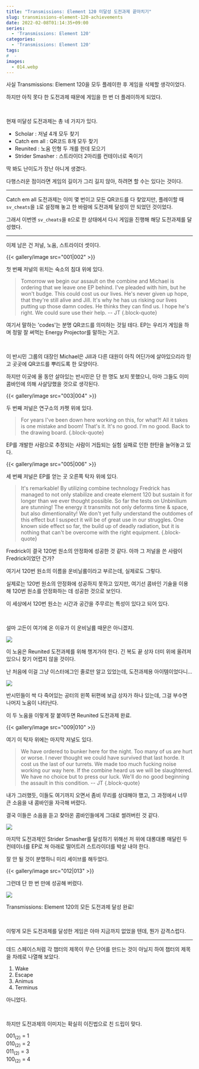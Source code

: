 ```yaml
---
title: "Transmissions: Element 120 미달성 도전과제 끝마치기"
slug: transmissions-element-120-achievements
date: 2022-02-08T01:14:35+09:00
series:
  - 'Transmissions: Element 120'
categories:
  - 'Transmissions: Element 120'
tags:
#  - 
images:
  - 014.webp
---
```


사실 Transmissions: Element 120을 모두 플레이한 후 게임을 삭제할 생각이었다.

하지만 아직 못다 한 도전과제 때문에 게임을 한 번 더 플레이하게 되었다.

&nbsp;

현재 미달성 도전과제는 총 네 가지가 있다.

* Scholar : 저널 4개 모두 찾기
* Catch em all : QR코드 8개 모두 찾기
* Reunited : 노움 인형 두 개를 한데 모으기
* Strider Smasher : 스트라이더 2마리를 컨테이너로 죽이기

딱 봐도 난이도가 장난 아니게 생겼다.

다행스러운 점이라면 게임의 길이가 그리 길지 않아, 하려면 할 수는 있다는 것이다.

***

Catch em all 도전과제는 이미 몇 번이고 모든 QR코드를 다 찾았지만, 플레이할 때 `sv_cheats`을 `1`로 설정해 놓고 한 바람에 도전과제 달성이 안 되었던 것이었다.

그래서 이번엔 `sv_cheats`을 `0`으로 한 상태에서 다시 게임을 진행해 해당 도전과제를 달성했다.

***

이제 남은 건 저널, 노움, 스트라이더 셋이다.

{{< gallery/image src="001|002" >}}

첫 번째 저널의 위치는 숙소의 침대 위에 있다.

> Tomorrow we begin our assault on the combine and Michael is ordering that we leave one EP behind. I've pleaded with him, but he won't budge.
> This could cost us our lives. He's never given up hope, that they're still alive and Jill. It's why he has us risking our lives putting up those damn codes.
> He thinks they can find us. I hope he's right. We could sure use their help.
> -- JT
{.block-quote}

여기서 말하는 'codes'는 분명 QR코드를 의미하는 것일 테다. EP는 우리가 게임을 하며 정말 잘 써먹는 Energy Projector를 말하는 거고.

&nbsp;

이 반시민 그룹의 대장인 Michael은 Jill과 다른 대원이 아직 어딘가에 살아있으리라 믿고 곳곳에 QR코드를 뿌리도록 한 모양이다.

하지만 이곳에 올 동안 살아있는 반시민은 단 한 명도 보지 못했으니, 아마 그들도 이미 콤바인에 의해 사살당했을 것으로 생각된다.

{{< gallery/image src="003|004" >}}

두 번째 저널은 연구소의 카펫 위에 있다.

> For years I've been down here working on this, for what?! All it takes is one mistake and boom! That's it. It's no good. I'm no good.
> Back to the drawing board.
{.block-quote}

EP를 개발한 사람으로 추정되는 사람이 거듭되는 실험 실패로 인한 한탄을 늘어놓고 있다.

{{< gallery/image src="005|006" >}}

세 번째 저널은 EP를 얻는 곳 오른쪽 탁자 위에 있다.

> It's remarkable! By utilizing combine technology Fredrick has managed to not only stabilize and create element 120 but sustain it for longer than we ever thought possible. So far the tests on Unbinilium are stunning!
> The energy it transmits not only deforms time & space, but also dimentionality! We don't yet fully understand the outdomes of this effect but I suspect it will be of great use in our struggles.
> One known side effect so far, the build up of deadly radiation, but it is nothing that can't be overcome with the right equipment.
{.block-quote}

Fredrick이 결국 120번 원소의 안정화에 성공한 것 같다. 아까 그 저널을 쓴 사람이 Fredrick이었던 건가?

여기서 120번 원소의 이름을 운비닐륨이라고 부르는데, 실제로도 그렇다.

실제로는 120번 원소의 안정화에 성공하지 못하고 있지만, 여기선 콤바인 기술을 이용해 120번 원소를 안정화하는 데 성공한 것으로 보인다.

이 세상에서 120번 원소는 시간과 공간을 주무르는 특성이 있다고 되어 있다.

&nbsp;

설마 고든이 여기에 온 이유가 이 운비닐륨 때문은 아니겠지.

![](007.webp)

이 노움은 Reunited 도전과제를 위해 챙겨가야 한다. 긴 복도 끝 상자 더미 위에 올려져 있으니 찾기 어렵지 않을 것이다.

난 처음에 이걸 그냥 이스터에그인 줄로만 알고 있었는데, 도전과제용 아이템이었다니...

![](008.webp)

반시민들이 싹 다 죽어있는 공터의 왼쪽 뒤편에 보급 상자가 하나 있는데, 그걸 부수면 나머지 노움이 나타난다.

이 두 노움을 이렇게 잘 붙여두면 Reunited 도전과제 완료.

{{< gallery/image src="009|010" >}}

여기 이 탁자 위에는 마지막 저널도 있다.

> We have ordered to bunker here for the night. Too many of us are hurt or worse. I never thought we could have survived that last horde. It cost us the last of our turrets.
> We made too much fucking noise working our way here. If the combine heard us we will be slaughtered. We have no choice but to press our luck.
> We'll do no good beginning the assault in this condition.
> -- JT
{.block-quote}

내가 그러했듯, 이들도 여기까지 오면서 좀비 무리를 상대해야 했고, 그 과정에서 너무 큰 소음을 내 콤바인을 자극해 버렸다.

결국 이들은 소음을 듣고 찾아온 콤바인들에게 그대로 썰려버린 것 같다.

![](011.webp)

마지막 도전과제인 Strider Smasher를 달성하기 위해선 저 위에 대롱대롱 매달린 두 컨테이너를 EP로 쳐 아래로 떨어트려 스트라이더를 박살 내야 한다.

잘 안 될 것이 분명하니 미리 세이브를 해두었다.

{{< gallery/image src="012|013" >}}

그런데 단 한 번 만에 성공해 버렸다.

![](014.webp)

Transmissions: Element 120의 모든 도전과제 달성 완료!

&nbsp;

이렇게 모든 도전과제를 달성한 게임은 아마 지금까지 없었을 텐데, 뭔가 감격스럽다.

***

데드 스페이스처럼 각 챕터의 제목이 무슨 단어를 만드는 것이 아닐지 하여 챕터의 제목을 차례로 나열해 보았다.

1. Wake
2. Escape
3. Animus
4. Terminus

아니었다.

&nbsp;

하지만 도전과제의 이미지는 확실히 이진법으로 친 드립이 맞다.

001<sub>(2)</sub> = 1  
010<sub>(2)</sub> = 2  
011<sub>(2)</sub> = 3  
100<sub>(2)</sub> = 4
